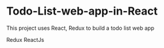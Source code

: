 # Todo-List-web-app-in-React
This project uses React, Redux to build a todo list web app

Redux
ReactJs

